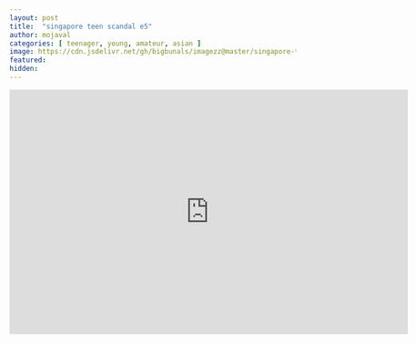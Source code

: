 ```yaml
---
layout: post
title:  "singapore teen scandal e5"
author: mojaval
categories: [ teenager, young, amateur, asian ]
image: https://cdn.jsdelivr.net/gh/bigbunals/imagezz@master/singapore-teen-scandal-e5___bf159723b4af4b19b49e1a008c4ac62a9d8b34ff.mp4.jpg
featured: 
hidden: 
---
```


<iframe src="https://openload.co/embed/0Qvdun8pI10/singapore-teen-scandal-e5___bf159723b4af4b19b49e1a008c4ac62a9d8b34ff.mp4" scrolling="no" frameborder="0" width="700" height="430" allowfullscreen="true" webkitallowfullscreen="true" mozallowfullscreen="true"></iframe>